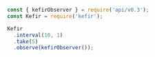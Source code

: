 <!--
name:		
title:		interval
pageTitle:	interval — Kefir operator example + marble diagram
desc:		
docsUrl:	
-->

```js
const { kefirObserver } = require('api/v0.3');
const Kefir = require('kefir');

Kefir
  .interval(10, 1)
  .take(5)
  .observe(kefirObserver());

```
